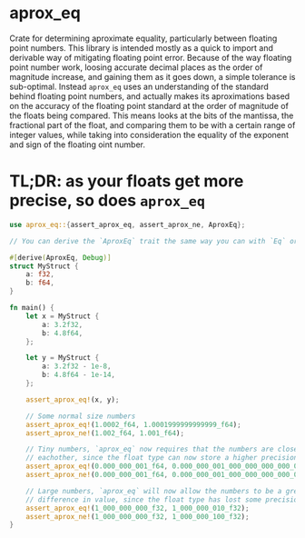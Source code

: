 # aprox_eq
Crate for determining aproximate equality, particularly between floating point numbers. This library is intended mostly as a quick to import and derivable way of mitigating floating point error. Because of the way floating point number work, loosing accurate decimal places as the order of magnitude increase, and gaining them as it goes down, a simple tolerance is sub-optimal. Instead `aprox_eq` uses an understanding of the standard behind floating point numbers, and actually makes its aproximations based on the accuracy of the floating point standard at the order of magnitude of the floats being compared. This means looks at the bits of the mantissa, the fractional part of the float, and comparing them to be with a certain range of integer values, while taking into consideration the equality of the exponent and sign of the floating oint number.

# TL;DR: as your floats get more precise, so does `aprox_eq`
```rust
use aprox_eq::{assert_aprox_eq, assert_aprox_ne, AproxEq};

// You can derive the `AproxEq` trait the same way you can with `Eq` or `PartialEq`!

#[derive(AproxEq, Debug)]
struct MyStruct {
    a: f32,
    b: f64,
}

fn main() {
    let x = MyStruct {
        a: 3.2f32,
        b: 4.8f64,
    };

    let y = MyStruct {
        a: 3.2f32 - 1e-8,
        b: 4.8f64 - 1e-14,
    };

    assert_aprox_eq!(x, y);

    // Some normal size numbers
    assert_aprox_eq!(1.0002_f64, 1.0001999999999999_f64);
    assert_aprox_ne!(1.002_f64, 1.001_f64);

    // Tiny numbers, `aprox_eq` now requires that the numbers are closer to
    // eachother, since the float type can now store a higher precision
    assert_aprox_eq!(0.000_000_001_f64, 0.000_000_001_000_000_000_000_001_f64);
    assert_aprox_ne!(0.000_000_001_f64, 0.000_000_001_000_000_000_000_008_f64);

    // Large numbers, `aprox_eq` will now allow the numbers to be a greater
    // difference in value, since the float type has lost some precision
    assert_aprox_eq!(1_000_000_000_f32, 1_000_000_010_f32);
    assert_aprox_ne!(1_000_000_000_f32, 1_000_000_100_f32);
}
```

